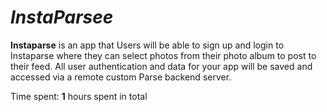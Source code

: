 # *InstaParsee*

**Instaparse** is an app that Users will be able to sign up and login to Instaparse where they can select photos from their photo album to post to their feed.
All user authentication and data for your app will be saved and accessed via a remote custom Parse backend server. 

Time spent: **1** hours spent in total


